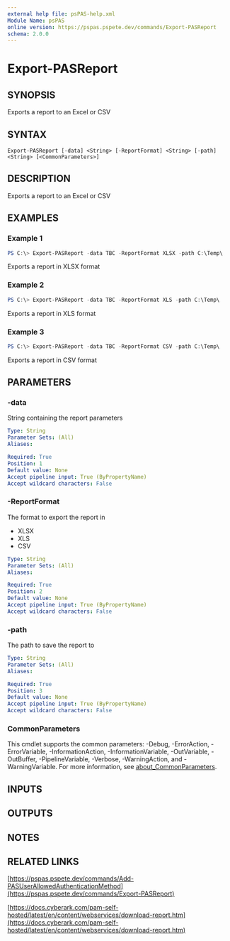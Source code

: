 ```yaml
---
external help file: psPAS-help.xml
Module Name: psPAS
online version: https://pspas.pspete.dev/commands/Export-PASReport
schema: 2.0.0
---
```


# Export-PASReport

## SYNOPSIS
Exports a report to an Excel or CSV

## SYNTAX

```
Export-PASReport [-data] <String> [-ReportFormat] <String> [-path] <String> [<CommonParameters>]
```

## DESCRIPTION
Exports a report to an Excel or CSV

## EXAMPLES

### Example 1
```powershell
PS C:\> Export-PASReport -data TBC -ReportFormat XLSX -path C:\Temp\
```

Exports a report in XLSX format

### Example 2
```powershell
PS C:\> Export-PASReport -data TBC -ReportFormat XLS -path C:\Temp\
```

Exports a report in XLS format

### Example 3
```powershell
PS C:\> Export-PASReport -data TBC -ReportFormat CSV -path C:\Temp\
```

Exports a report in CSV format

## PARAMETERS

### -data
String containing the report parameters

```yaml
Type: String
Parameter Sets: (All)
Aliases:

Required: True
Position: 1
Default value: None
Accept pipeline input: True (ByPropertyName)
Accept wildcard characters: False
```

### -ReportFormat
The format to export the report in
- XLSX
- XLS
- CSV

```yaml
Type: String
Parameter Sets: (All)
Aliases:

Required: True
Position: 2
Default value: None
Accept pipeline input: True (ByPropertyName)
Accept wildcard characters: False
```

### -path
The path to save the report to

```yaml
Type: String
Parameter Sets: (All)
Aliases:

Required: True
Position: 3
Default value: None
Accept pipeline input: True (ByPropertyName)
Accept wildcard characters: False
```

### CommonParameters
This cmdlet supports the common parameters: -Debug, -ErrorAction, -ErrorVariable, -InformationAction, -InformationVariable, -OutVariable, -OutBuffer, -PipelineVariable, -Verbose, -WarningAction, and -WarningVariable. For more information, see [about_CommonParameters](http://go.microsoft.com/fwlink/?LinkID=113216).

## INPUTS

## OUTPUTS

## NOTES

## RELATED LINKS
[https://pspas.pspete.dev/commands/Add-PASUserAllowedAuthenticationMethod](https://pspas.pspete.dev/commands/Export-PASReport)

[https://docs.cyberark.com/pam-self-hosted/latest/en/content/webservices/download-report.htm](https://docs.cyberark.com/pam-self-hosted/latest/en/content/webservices/download-report.htm)